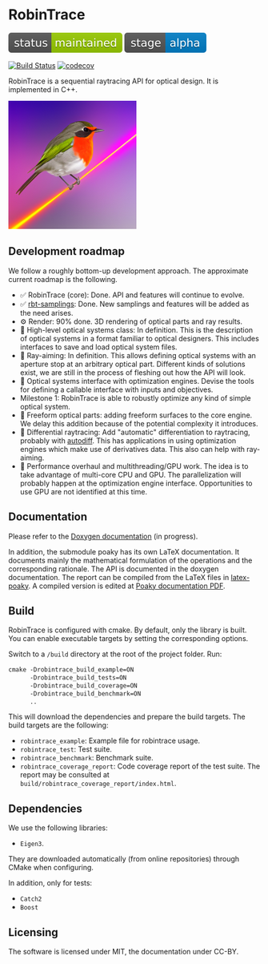 # RobinTrace

![status](https://raw.githubusercontent.com/thomashoullier/badges/master/status-maintained.svg)
![stage](https://raw.githubusercontent.com/thomashoullier/badges/master/stage-alpha.svg)

[![Build Status](https://drone.git-or-miss.com/api/badges/thomashoullier/robintrace/status.svg)](https://drone.git-or-miss.com/thomashoullier/robintrace)
[![codecov](https://codecov.io/gh/thomashoullier/robintrace/branch/master/graph/badge.svg?token=YNL10VWFW2)](https://codecov.io/gh/thomashoullier/robintrace)

RobinTrace is a sequential raytracing API for optical design.
It is implemented in C++.

<img src="latex-poaky/images/robintrace-logo.png"
     alt="RobinTrace logo" width="256"/>

## Development roadmap
We follow a roughly bottom-up development approach. The approximate current
roadmap is the following.

* ✅ RobinTrace (core): Done. API and features will continue to evolve.
* ✅ [rbt-samplings](https://github.com/thomashoullier/rbt-samplings): Done.
  New samplings and features will be added as the need arises.
* ⚙️  Render: 90% done. 3D rendering of optical parts and ray results.
* 💭 High-level optical systems class: In definition. This is the description
  of optical systems in a format familiar to optical designers. This includes
  interfaces to save and load optical system files.
* 💭 Ray-aiming: In definition. This allows defining optical systems with an
  aperture stop at an arbitrary optical part. Different kinds of solutions
  exist, we are still in the process of fleshing out how the API will look.
* 💭 Optical systems interface with optimization engines. Devise the tools for
  defining a callable interface with inputs and objectives.
* Milestone 1: RobinTrace is able to robustly optimize any kind of simple
  optical system.
* 💭 Freeform optical parts: adding freeform surfaces to the core engine. We
  delay this addition because of the potential complexity it introduces.
* 💭 Differential raytracing: Add "automatic" differentiation to raytracing,
  probably with [autodiff](https://autodiff.github.io/). This has applications
  in using optimization engines which make use of derivatives data. This also
  can help with ray-aiming.
* 💭 Performance overhaul and multithreading/GPU work. The idea is to take
  advantage of multi-core CPU and GPU. The parallelization will probably happen
  at the optimization engine interface. Opportunities to use GPU are not
  identified at this time.

## Documentation
Please refer to the [Doxygen documentation](https://thomashoullier.github.io/robintrace/index.html) (in progress).

In addition, the submodule poaky has its own LaTeX documentation.
It documents mainly the mathematical formulation of the operations and the
corresponding rationale. The API is documented in the doxygen documentation.
The report can be compiled from the LaTeX files in [latex-poaky](latex-poaky).
A compiled version is edited at [Poaky documentation
PDF](https://thomashoullier.com/writeups/robintrace-poaky/robintrace-poaky.html).

## Build
RobinTrace is configured with cmake. By default, only the library is built.
You can enable executable targets by setting the corresponding options.

Switch to a `/build` directory at the root of the project folder. Run:

```shell
cmake -Drobintrace_build_example=ON
      -Drobintrace_build_tests=ON
      -Drobintrace_build_coverage=ON
      -Drobintrace_build_benchmark=ON
      ..
```

This will download the dependencies and prepare the build targets.
The build targets are the following:

* `robintrace_example`: Example file for robintrace usage.
* `robintrace_test`: Test suite.
* `robintrace_benchmark`: Benchmark suite.
* `robintrace_coverage_report`: Code coverage report of the test suite. The
  report may be consulted at `build/robintrace_coverage_report/index.html`.

## Dependencies
We use the following libraries:
* `Eigen3`.

They are downloaded automatically (from online repositories)
through CMake when configuring.

In addition, only for tests:
* `Catch2`
* `Boost`

## Licensing
The software is licensed under MIT, the documentation under CC-BY.
